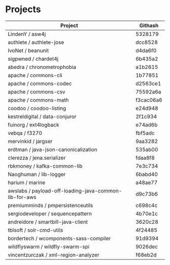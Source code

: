 # Projects

| Project                                               | Githash   |
| ----------------------------------------------------- | --------- |
| LindenY / asw4j                                       | 5328179   |
| authlete / authlete-jose                              | dcc8528   |
| IvoNet / beanunit                                     | d4da6f0   |
| sigpwned / chardet4j                                  | 6b435a2   |
| abedra / chronometrophobia                            | a1b2615   |
| apache / commons-cli                                  | 1b77851   |
| apache / commons-codec                                | d2563ce1  |
| apache / commons-csv                                  | 75592a6a  |
| apache / commons-math                                 | f3cac06a6 |
| coodoo / coodoo-listing                               | e24d948   |
| kestreldigital / data-conjuror                        | 2f1c934   |
| fuinorg / ext4logback                                 | e74ad6b   |
| vebqa / f3270                                         | fbf5adc   |
| mervinkid / jargser                                   | 9aa3282   |
| erdtman / java-json-canonicalization                  | 535ab00   |
| clerezza / jena.serializer                            | fdaa8f8   |
| rbkmoney / kafka-common-lib                           | 7e3c734   |
| Naoghuman / lib-logger                                | 6babd40   |
| harium / marine                                       | a48ae77   |
| awslabs / payload-off-loading-java-common-lib-for-aws | d9c73b6   |
| premiumminds / pmpersistenceutils                     | c698c4c   |
| sergiodeveloper / sequencepattern                     | 4b70e1c   |
| andreidore / smartbill-java-client                    | 3620c28   |
| tblsoft / solr-cmd-utils                              | 4f24485   |
| bordertech / wcomponents-sass-compiler                | 91d9394   |
| wildflyswarm / wildfly-swarm-spi                      | 9026dec   |
| vincentzurczak / xml-region-analyzer                  | f68eb2d   |